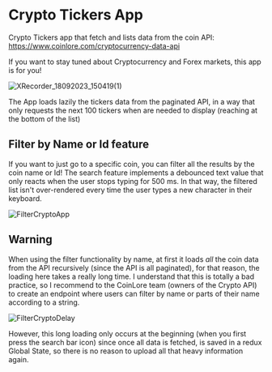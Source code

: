 # Crypto Tickers App
Crypto Tickers app that fetch and lists data from the coin API: https://www.coinlore.com/cryptocurrency-data-api

If you want to stay tuned about Cryptocurrency and Forex markets, this app is for you!

![XRecorder_18092023_150419(1)](https://github.com/franpautt27/crypto-tickers-app/assets/58583172/ea7058e3-33ea-4ae2-ad44-ec15d1f7e6b1)

The App loads lazily the tickers data from the paginated API, in a way that only requests the next 100 tickers when are needed to display (reaching at the bottom of the list)

## Filter by Name or Id feature
If you want to just go to a specific coin, you can filter all the results by the coin name or Id! The search feature implements a debounced text value that only reacts when the user stops typing for 500 ms. In that way, the filtered list isn't over-rendered every time the user types a new character in their keyboard.

![FilterCryptoApp](https://github.com/franpautt27/crypto-tickers-app/assets/58583172/da52fcfb-c9d0-4bb5-a765-38aeb898cd37)


## Warning
When using the filter functionality by name, at first it loads *all* the coin data from the API recursively (since the API is all paginated), for that reason, the loading here takes a really long time. I understand that this is totally a bad practice, so I recommend to the CoinLore team (owners of the Crypto API) to create an endpoint where users can filter by name or parts of their name according to a string.

![FilterCryptoDelay](https://github.com/franpautt27/crypto-tickers-app/assets/58583172/7df87382-4e4b-466a-901c-66f2363f2520)

However, this long loading only occurs at the beginning (when you first press the search bar icon) since once all data is fetched, is saved in a redux Global State, so there is no reason to upload all that heavy information again.
